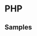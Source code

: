 # PHP
## Samples
<script src="https://gist-it.appspot.com/https://github.com/ymmmtym/engneer-tutorial/raw/master/scripts/backend/php/array2json.php"></script>
<script src="https://gist-it.appspot.com/https://github.com/ymmmtym/engneer-tutorial/raw/master/scripts/backend/php/index.php"></script>
<script src="https://gist-it.appspot.com/https://github.com/ymmmtym/engneer-tutorial/raw/master/scripts/backend/php/replace.php"></script>
<script src="https://gist-it.appspot.com/https://github.com/ymmmtym/engneer-tutorial/raw/master/scripts/backend/php/scraping.php"></script>
